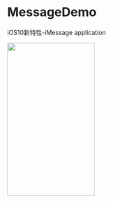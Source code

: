 # MessageDemo
iOS10新特性-iMessage application

<img src="https://raw.githubusercontent.com/czj1127292580/MessageDemo/master/MessageDemo/demo.gif"  width=200 height=350 />
